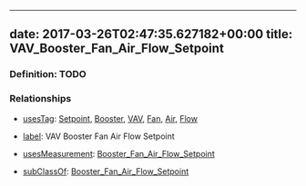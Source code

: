 
---
date: 2017-03-26T02:47:35.627182+00:00
title: VAV_Booster_Fan_Air_Flow_Setpoint
---
### Definition: TODO

### Relationships

* [usesTag](https://brickschema.org/schema/1.0/BrickFrame#usesTag): [Setpoint](https://brickschema.org/schema/1.0/BrickTag#Setpoint), [Booster](https://brickschema.org/schema/1.0/BrickTag#Booster), [VAV](https://brickschema.org/schema/1.0/BrickTag#VAV), [Fan](https://brickschema.org/schema/1.0/BrickTag#Fan), [Air](https://brickschema.org/schema/1.0/BrickTag#Air), [Flow](https://brickschema.org/schema/1.0/BrickTag#Flow)

* [label](http://www.w3.org/2000/01/rdf-schema#label): VAV Booster Fan Air Flow Setpoint

* [usesMeasurement](https://brickschema.org/schema/1.0/BrickFrame#usesMeasurement): [Booster_Fan_Air_Flow_Setpoint](https://brickschema.org/schema/1.0/Brick#Booster_Fan_Air_Flow_Setpoint)

* [subClassOf](http://www.w3.org/2000/01/rdf-schema#subClassOf): [Booster_Fan_Air_Flow_Setpoint](https://brickschema.org/schema/1.0/Brick#Booster_Fan_Air_Flow_Setpoint)
